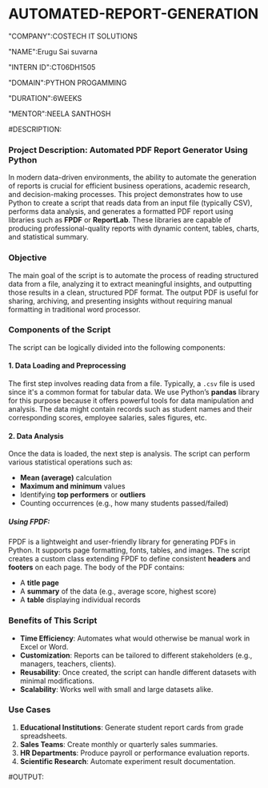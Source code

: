 # AUTOMATED-REPORT-GENERATION

"COMPANY":COSTECH IT SOLUTIONS

"NAME":Erugu Sai suvarna

"INTERN ID":CT06DH1505

"DOMAIN":PYTHON PROGAMMING

"DURATION":6WEEKS

"MENTOR":NEELA SANTHOSH

#DESCRIPTION:

### **Project Description: Automated PDF Report Generator Using Python**
In modern data-driven environments, the ability to automate the generation of reports is crucial for efficient business operations, academic research, and decision-making processes. This project demonstrates how to use Python to create a script that reads data from an input file (typically CSV), performs data analysis, and generates a formatted PDF report using libraries such as **FPDF** or **ReportLab**. These libraries are capable of producing professional-quality reports with dynamic content, tables, charts, and statistical summary.
### **Objective**
The main goal of the script is to automate the process of reading structured data from a file, analyzing it to extract meaningful insights, and outputting those results in a clean, structured PDF format. The output PDF is useful for sharing, archiving, and presenting insights without requiring manual formatting in traditional word processor.
### **Components of the Script**
The script can be logically divided into the following components:
#### **1. Data Loading and Preprocessing**
The first step involves reading data from a file. Typically, a `.csv` file is used since it's a common format for tabular data. We use Python’s **pandas** library for this purpose because it offers powerful tools for data manipulation and analysis. The data might contain records such as student names and their corresponding scores, employee salaries, sales figures, etc.
#### **2. Data Analysis**
Once the data is loaded, the next step is analysis. The script can perform various statistical operations such as:
* **Mean (average)** calculation
* **Maximum and minimum** values
* Identifying **top performers** or **outliers**
* Counting occurrences (e.g., how many students passed/failed)
##### **Using FPDF:**
FPDF is a lightweight and user-friendly library for generating PDFs in Python. It supports page formatting, fonts, tables, and images.
The script creates a custom class extending FPDF to define consistent **headers** and **footers** on each page. The body of the PDF contains:
* A **title page**
* A **summary** of the data (e.g., average score, highest score)
* A **table** displaying individual records
### **Benefits of This Script**
* **Time Efficiency**: Automates what would otherwise be manual work in Excel or Word.
* **Customization**: Reports can be tailored to different stakeholders (e.g., managers, teachers, clients).
* **Reusability**: Once created, the script can handle different datasets with minimal modifications.
* **Scalability**: Works well with small and large datasets alike.
### **Use Cases**
1. **Educational Institutions**: Generate student report cards from grade spreadsheets.
2. **Sales Teams**: Create monthly or quarterly sales summaries.
3. **HR Departments**: Produce payroll or performance evaluation reports.
4. **Scientific Research**: Automate experiment result documentation.

#OUTPUT:
